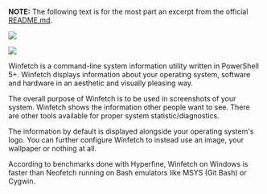 **NOTE:** The following text is for the most part an excerpt from the official [README.md](https://github.com/lptstr/winfetch/blob/master/README.md).

![](https://cdn.jsdelivr.net/gh/jakublevy/chocopkgs/icons/winfetch.png)

![](https://cdn.jsdelivr.net/gh/jakublevy/chocopkgs/winfetch/preview.png)

Winfetch is a command-line system information utility written in PowerShell 5+. Winfetch displays information about your operating system, software and hardware in an aesthetic and visually pleasing way.

The overall purpose of Winfetch is to be used in screenshots of your system. Winfetch shows the information other people want to see. There are other tools available for proper system statistic/diagnostics.

The information by default is displayed alongside your operating system's logo. You can further configure Winfetch to instead use an image, your wallpaper or nothing at all.

According to benchmarks done with Hyperfine, Winfetch on Windows is faster than Neofetch running on Bash emulators like MSYS (Git Bash) or Cygwin.

